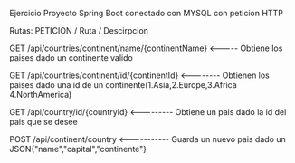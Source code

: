 Ejercicio
Proyecto Spring Boot conectado con MYSQL con peticion HTTP

Rutas:
PETICION / Ruta / Descirpcion

GET /api/countries/continent/name/{continentName}   <----- Obtiene los paises dado un continente valido

GET /api/countries/continent/id/{continentId}  <-------- Obtienen los paises dado una id de un continente(1.Asia,2.Europe,3.Africa 4.NorthAmerica)

GET /api/country/id/{countryId} <--------- Obtiene un pais dado la id del pais que se desee

POST /api/continent/country <----------- Guarda un nuevo pais dado un JSON{"name","capital","continente"}
